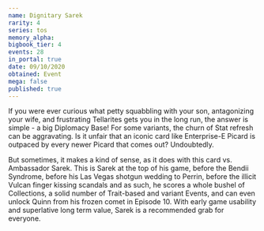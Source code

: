 ```yaml
---
name: Dignitary Sarek
rarity: 4
series: tos
memory_alpha:
bigbook_tier: 4
events: 28
in_portal: true
date: 09/10/2020
obtained: Event
mega: false
published: true
---
```


If you were ever curious what petty squabbling with your son, antagonizing your wife, and frustrating Tellarites gets you in the long run, the answer is simple - a big Diplomacy Base! For some variants, the churn of Stat refresh can be aggravating. Is it unfair that an iconic card like Enterprise-E Picard is outpaced by every newer Picard that comes out? Undoubtedly.

But sometimes, it makes a kind of sense, as it does with this card vs. Ambassador Sarek. This is Sarek at the top of his game, before the Bendii Syndrome, before his Las Vegas shotgun wedding to Perrin, before the illicit Vulcan finger kissing scandals and as such, he scores a whole bushel of Collections, a solid number of Trait-based and variant Events, and can even unlock Quinn from his frozen comet in Episode 10. With early game usability and superlative long term value, Sarek is a recommended grab for everyone.
